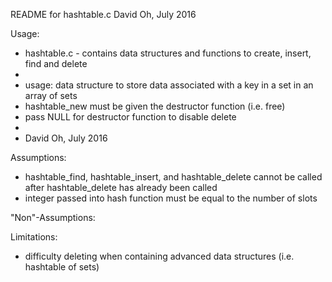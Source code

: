 README for hashtable.c
David Oh, July 2016

Usage:
 * hashtable.c - contains data structures and functions to create, insert, find and delete
 * 
 * usage: data structure to store data associated with a key in a set in an array of sets
 *	  hashtable_new must be given the destructor function (i.e. free)
 *	  pass NULL for destructor function to disable delete
 *
 * David Oh, July 2016

Assumptions:

- hashtable_find, hashtable_insert, and hashtable_delete cannot be called after hashtable_delete has already been called
- integer passed into hash function must be equal to the number of slots

"Non"-Assumptions:

Limitations:

- difficulty deleting when containing advanced data structures (i.e. hashtable of sets)